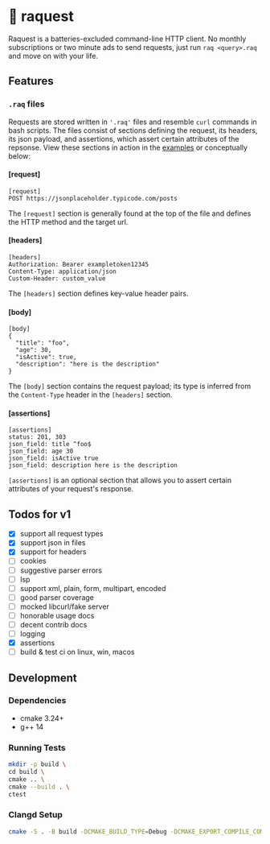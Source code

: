 # 🏓 raquest

Raquest is a batteries-excluded command-line HTTP client. No monthly subscriptions or two minute ads to send requests, just run `raq <query>.raq` and move on with your life.

## Features

### `.raq` files

Requests are stored written in `'.raq'` files and resemble `curl` commands in bash scripts. The files consist of sections defining the request, its headers, its json payload, and assertions, which assert certain attributes of the repsonse. View these sections in action in the [examples](/examples) or conceptually below:

#### [request]
```
[request]
POST https://jsonplaceholder.typicode.com/posts
```
The `[request]` section is generally found at the top of the file and defines the HTTP method and the target url.

#### [headers]
```
[headers]
Authorization: Bearer exampletoken12345
Content-Type: application/json
Custom-Header: custom_value
```
The `[headers]` section defines key-value header pairs.

#### [body]
```
[body]
{
  "title": "foo",
  "age": 30,
  "isActive": true,
  "description": "here is the description"
}
```
The `[body]` section contains the request payload; its type is inferred from the `Content-Type` header in the `[headers]` section.

#### [assertions]
```
[assertions]
status: 201, 303
json_field: title ^foo$
json_field: age 30
json_field: isActive true
json_field: description here is the description
```
`[assertions]` is an optional section that allows you to assert certain attributes of your request's response.

## Todos for v1
- [x] support all request types
- [x] support json in files
- [x] support for headers
- [ ] cookies
- [ ] suggestive parser errors
- [ ] lsp
- [ ] support xml, plain, form, multipart, encoded
- [ ] good parser coverage
- [ ] mocked libcurl/fake server
- [ ] honorable usage docs
- [ ] decent contrib docs
- [ ] logging
- [x] assertions
- [ ] build & test ci on linux, win, macos

## Development

### Dependencies
- cmake 3.24+
- g++ 14

### Running Tests
```bash
mkdir -p build \
cd build \
cmake .. \
cmake --build . \
ctest
```

### Clangd Setup
```bash
cmake -S . -B build -DCMAKE_BUILD_TYPE=Debug -DCMAKE_EXPORT_COMPILE_COMMANDS=1
```
